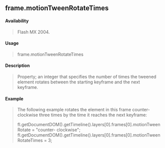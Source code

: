 ## frame.motionTweenRotateTimes

#### Availability

> Flash MX 2004.

#### Usage

> frame.motionTweenRotateTimes

#### Description

> Property; an integer that specifies the number of times the tweened element rotates between the starting keyframe and the next keyframe.

#### Example

> The following example rotates the element in this frame counter-clockwise three times by the time it reaches the next keyframe:
>
> fl.getDocumentDOM().getTimeline().layers\[0\].frames\[0\].motionTweenRotate = "counter- clockwise"; fl.getDocumentDOM().getTimeline().layers\[0\].frames\[0\].motionTweenRotateTimes = 3;
